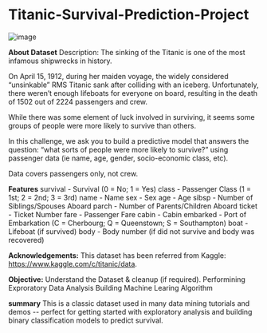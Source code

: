 # Titanic-Survival-Prediction-Project
![image](https://github.com/user-attachments/assets/420d12be-13b4-4771-910b-2f448513a0d0)



**About Dataset**
Description:
The sinking of the Titanic is one of the most infamous shipwrecks in history.

On April 15, 1912, during her maiden voyage, the widely considered “unsinkable” RMS Titanic sank after colliding with an iceberg. Unfortunately, there weren’t enough lifeboats for everyone on board, resulting in the death of 1502 out of 2224 passengers and crew.

While there was some element of luck involved in surviving, it seems some groups of people were more likely to survive than others.

In this challenge, we ask you to build a predictive model that answers the question: “what sorts of people were more likely to survive?” using passenger data (ie name, age, gender, socio-economic class, etc).

Data covers passengers only, not crew.

**Features**
survival - Survival (0 = No; 1 = Yes)
class - Passenger Class (1 = 1st; 2 = 2nd; 3 = 3rd)
name - Name
sex - Sex
age - Age
sibsp - Number of Siblings/Spouses Aboard
parch - Number of Parents/Children Aboard
ticket - Ticket Number
fare - Passenger Fare
cabin - Cabin
embarked - Port of Embarkation (C = Cherbourg; Q = Queenstown; S = Southampton)
boat - Lifeboat (if survived)
body - Body number (if did not survive and body was recovered)

**Acknowledgements:**
This dataset has been referred from Kaggle: https://www.kaggle.com/c/titanic/data.

**Objective:**
Understand the Dataset & cleanup (if required).
Performining Exproratory Data Analysis 
Building Machine Learing Algorithm 

**summary**
This is a classic dataset used in many data mining tutorials and demos -- perfect for getting started with exploratory analysis and building binary classification models to predict survival.
